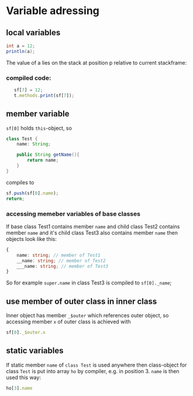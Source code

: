 # Variable adressing
## local variables
```java
int a = 12;
println(a);
```
The value of a lies on the stack at position p relative to current stackframe:
### compiled code:
```javascript
   sf[7] = 12;
   t.methods.print(sf[7]);
```

## member variable
`sf[0]` holds `this`-object, so 
```java
class Test {
    name: String;

    public String getName(){
        return name;
    }
}
```
compiles to
```javascript
sf.push(sf[0].name);
return;
```

### accessing memeber variables of base classes
If base class Test1 contains member `name` and child class Test2 contains member `name` and it's child class Test3 also contains member `name` then objects look like this:
```typescript
{
    name: string; // member of Test1
    __name: string; // member of Test2
    ___name: string; // member of Test3
}
```
So for example `super.name` in class Test3 is compiled to `sf[0]._name`;

## use member of outer class in inner class
Inner object has member `_$outer` which references outer object, so accessing member `x` of outer class is achieved with
```javascript
sf[0]._$outer.x
``` 

## static variables
If static member `name` of `class Test` is used anywhere then class-object for class `Test` is put into array `ho` by compiler, e.g. in position 3. `name` is then used this way:
```javascript
ho[3].name
```

